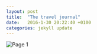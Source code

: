 ```yaml
---
layout: post
title:  "The travel journal"
date:   2016-1-30 20:22:40 +0100
categories: jekyll update
---
```


![Page 1](http://i.kinja-img.com/gawker-media/image/upload/s--pEKSmwzm--/c_scale,fl_progressive,q_80,w_800/1414228815325188681.jpg)
